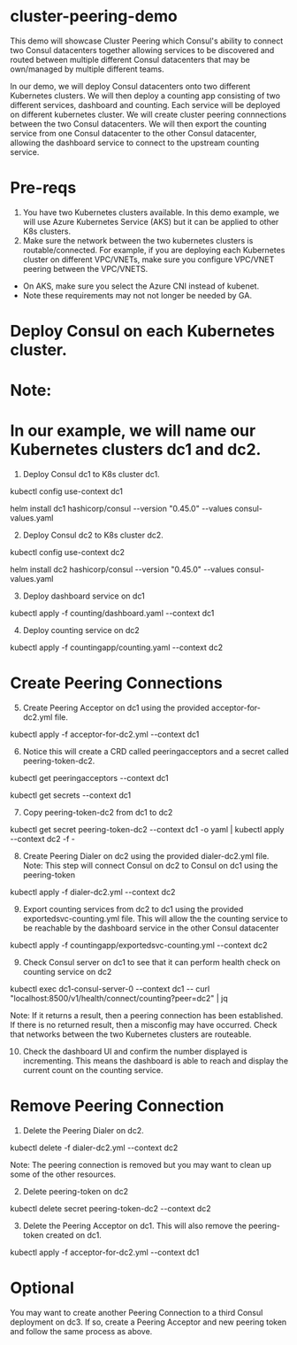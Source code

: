 # cluster-peering-demo

This demo will showcase Cluster Peering which Consul's ability to connect two Consul datacenters together allowing services to be discovered and routed between multiple different Consul datacenters that may be own/managed by multiple different teams.

In our demo, we will deploy Consul datacenters onto two different Kubernetes clusters. We will then deploy a counting app consisting of two different services, dashboard and counting. Each service will be deployed on different kubernetes cluster. We will create cluster peering connnections between the two Consul datacenters. We will then export the counting service from one Consul datacenter to the other Consul datacenter, allowing the dashboard service to connect to the upstream counting service.

# Pre-reqs

1. You have two Kubernetes clusters available. In this demo example, we will use Azure Kubernetes Service (AKS) but it can be applied to other K8s clusters.
2. Make sure the network between the two kubernetes clusters is routable/connected. For example, if you are deploying each Kubernetes cluster on different VPC/VNETs, make sure you configure VPC/VNET peering between the VPC/VNETS. 
  - On AKS, make sure you select the Azure CNI instead of kubenet.
  - Note these requirements may not not longer be needed by GA.
  
  
  
# Deploy Consul on each Kubernetes cluster.
# Note: 
# In our example, we will name our Kubernetes clusters dc1 and dc2.


1. Deploy Consul dc1 to K8s cluster dc1. 

kubectl config use-context dc1

helm install dc1 hashicorp/consul --version "0.45.0" --values consul-values.yaml   

2. Deploy Consul dc2 to K8s cluster dc2. 

kubectl config use-context dc2

helm install dc2 hashicorp/consul --version "0.45.0" --values consul-values.yaml   

3. Deploy dashboard service on dc1

kubectl apply -f counting/dashboard.yaml --context dc1

4. Deploy counting service on dc2

kubectl apply -f countingapp/counting.yaml --context dc2

# Create Peering Connections

5. Create Peering Acceptor on dc1 using the provided acceptor-for-dc2.yml file.

kubectl apply -f  acceptor-for-dc2.yml --context dc1

6. Notice this will create a CRD called peeringacceptors and a secret called peering-token-dc2.

kubectl get peeringacceptors --context dc1

kubectl get secrets --context dc1

7. Copy peering-token-dc2 from dc1 to dc2

kubectl get secret peering-token-dc2 --context dc1 -o yaml | kubectl apply --context dc2 -f -

8. Create Peering Dialer on dc2 using the provided dialer-dc2.yml file.
Note: This step will connect Consul on dc2 to Consul on dc1 using the peering-token

kubectl apply -f  dialer-dc2.yml --context dc2

9. Export counting services from dc2 to dc1 using the provided exportedsvc-counting.yml file.
This will allow the the counting service to be reachable by the dashboard service in the other Consul datacenter

kubectl apply -f countingapp/exportedsvc-counting.yml --context dc2

9. Check Consul server on dc1 to see that it can perform health check on counting service on dc2

kubectl exec dc1-consul-server-0 --context dc1 -- curl "localhost:8500/v1/health/connect/counting?peer=dc2" | jq

Note: If it returns a result, then a peering connection has been established. If there is no returned result, then a misconfig may have occurred. Check that networks between the two Kubernetes clusters are routeable. 

10. Check the dashboard UI and confirm the number displayed is incrementing. This means the dashboard is able to reach and display the current count on the counting service.

# Remove Peering Connection

1. Delete the Peering Dialer on dc2.

kubectl delete -f  dialer-dc2.yml --context dc2

Note: The peering connection is removed but you may want to clean up some of the other resources.

2. Delete peering-token on dc2

kubectl delete secret peering-token-dc2 --context dc2

3. Delete the Peering Acceptor on dc1. This will also remove the peering-token created on dc1.

kubectl apply -f acceptor-for-dc2.yml --context dc1

# Optional

You may want to create another Peering Connection to a third Consul deployment on dc3. If so, create a Peering Acceptor and new peering token and follow the same process as above.

